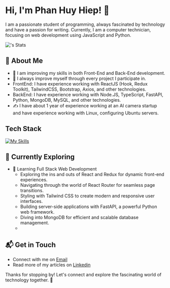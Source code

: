 # Hi, I'm Phan Huy Hiep! 👋

I am a passionate student of programming, always fascinated by technology and have a passion for writing. Currently, I am a computer technician, focusing on web development using JavaScript and Python.

![<phanhuyhiep>'s Stats](https://github-readme-stats.vercel.app/api?username=phanhuyhiep&theme=vue-dark&show_icons=true&hide_border=true&count_private=true)

## 🚀 About Me

- 🔭 I am improving my skills in both Front-End and Back-End development.
- 📝 I always improve myself through every project I participate in.
- FrontEnd: I have experience working with ReactJS (Hook, Redux Toolkit), TailwindCSS, Bootstrap, Axios, and other technologies.
- BackEnd: I have experience working with Node.JS, TypeScript, FastAPI, Python, MongoDB, MySQL, and other technologies.
- ✍️ I have about 1 year of experience working at an AI camera startup and have experience working with Linux, configuring Ubuntu servers.

## Tech Stack
[![My Skills](https://skillicons.dev/icons?i=js,ts,py,react,nodejs,fastapi,git,github,gitlab,mongodb,mysql,tailwind,linux,ubuntu)](https://skillicons.dev)

## 🌱 Currently Exploring

- 🚀 Learning Full Stack Web Development
  - Exploring the ins and outs of React and Redux for dynamic front-end experiences.
  - Navigating through the world of React Router for seamless page transitions.
  - Styling with Tailwind CSS to create modern and responsive user interfaces.
  - Building server-side applications with FastAPI, a powerful Python web framework.
  - Diving into MongoDB for efficient and scalable database management.
  - 
<!--
 ## 🏆 Achievements

- 🌟 Completed Hacktoberfest 2023 - Contributed to open source projects and celebrated the spirit of collaboration.

-->
## 📬 Get in Touch

- Connect with me on [Email](mailto:hiep2003dev@gmail.com)
- Read more of my articles on [Linkedin](https://www.linkedin.com/in/hiepph25/)

Thanks for stopping by! Let's connect and explore the fascinating world of technology together. 🚀



<!--

Here are some ideas to get you started:

- 🔭 I’m currently working on ...
- 🌱 I’m currently learning ...
- 👯 I’m looking to collaborate on ...
- 🤔 I’m looking for help with ...
- 💬 Ask me about ...
- 📫 How to reach me: ...
- 😄 Pronouns: ...
- ⚡ Fun fact: ...
-->
